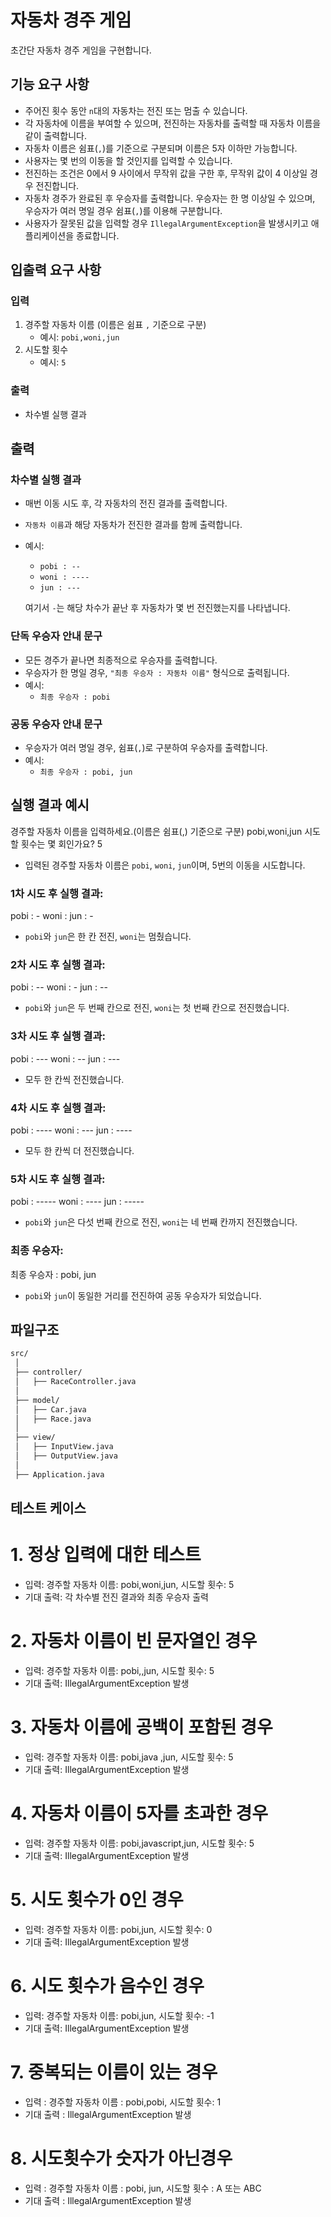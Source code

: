 # 자동차 경주 게임

초간단 자동차 경주 게임을 구현합니다.

## 기능 요구 사항

- 주어진 횟수 동안 `n`대의 자동차는 전진 또는 멈출 수 있습니다.
- 각 자동차에 이름을 부여할 수 있으며, 전진하는 자동차를 출력할 때 자동차 이름을 같이 출력합니다.
- 자동차 이름은 쉼표(`,`)를 기준으로 구분되며 이름은 5자 이하만 가능합니다.
- 사용자는 몇 번의 이동을 할 것인지를 입력할 수 있습니다.
- 전진하는 조건은 0에서 9 사이에서 무작위 값을 구한 후, 무작위 값이 4 이상일 경우 전진합니다.
- 자동차 경주가 완료된 후 우승자를 출력합니다. 우승자는 한 명 이상일 수 있으며, 우승자가 여러 명일 경우 쉼표(`,`)를 이용해 구분합니다.
- 사용자가 잘못된 값을 입력할 경우 `IllegalArgumentException`을 발생시키고 애플리케이션을 종료합니다.

## 입출력 요구 사항

### 입력

1. 경주할 자동차 이름 (이름은 쉼표 `,` 기준으로 구분)
    - 예시: `pobi,woni,jun`
2. 시도할 횟수
    - 예시: `5`

### 출력

- 차수별 실행 결과
## 출력

### 차수별 실행 결과

- 매번 이동 시도 후, 각 자동차의 전진 결과를 출력합니다.
- `자동차 이름`과 해당 자동차가 전진한 결과를 함께 출력합니다.
- 예시:
   - `pobi : --`
   - `woni : ----`
   - `jun : ---`

  여기서 `-`는 해당 차수가 끝난 후 자동차가 몇 번 전진했는지를 나타냅니다.

### 단독 우승자 안내 문구

- 모든 경주가 끝나면 최종적으로 우승자를 출력합니다.
- 우승자가 한 명일 경우, `"최종 우승자 : 자동차 이름"` 형식으로 출력됩니다.
- 예시:
   - `최종 우승자 : pobi`

### 공동 우승자 안내 문구

- 우승자가 여러 명일 경우, 쉼표(`,`)로 구분하여 우승자를 출력합니다.
- 예시:
   - `최종 우승자 : pobi, jun`

## 실행 결과 예시

경주할 자동차 이름을 입력하세요.(이름은 쉼표(,) 기준으로 구분) pobi,woni,jun 시도할 횟수는 몇 회인가요? 5

- 입력된 경주할 자동차 이름은 `pobi`, `woni`, `jun`이며, 5번의 이동을 시도합니다.

### 1차 시도 후 실행 결과:
pobi : - woni : jun : -

- `pobi`와 `jun`은 한 칸 전진, `woni`는 멈췄습니다.

### 2차 시도 후 실행 결과:
pobi : -- woni : - jun : --

- `pobi`와 `jun`은 두 번째 칸으로 전진, `woni`는 첫 번째 칸으로 전진했습니다.

### 3차 시도 후 실행 결과:
pobi : --- woni : -- jun : ---

- 모두 한 칸씩 전진했습니다.

### 4차 시도 후 실행 결과:
pobi : ---- woni : --- jun : ----

- 모두 한 칸씩 더 전진했습니다.

### 5차 시도 후 실행 결과:
pobi : ----- woni : ---- jun : -----

- `pobi`와 `jun`은 다섯 번째 칸으로 전진, `woni`는 네 번째 칸까지 전진했습니다.

### 최종 우승자:
최종 우승자 : pobi, jun

- `pobi`와 `jun`이 동일한 거리를 전진하여 공동 우승자가 되었습니다.

## 파일구조
```bash
src/
 │
 ├── controller/
 │   ├── RaceController.java
 │
 ├── model/
 │   ├── Car.java
 │   ├── Race.java
 │
 ├── view/
 │   ├── InputView.java
 │   ├── OutputView.java
 │
 ├── Application.java
```

## 테스트 케이스

# 1. 정상 입력에 대한 테스트
-   입력: 경주할 자동차 이름: pobi,woni,jun, 시도할 횟수: 5
-   기대 출력: 각 차수별 전진 결과와 최종 우승자 출력

# 2. 자동차 이름이 빈 문자열인 경우
-   입력: 경주할 자동차 이름: pobi,,jun, 시도할 횟수: 5
-   기대 출력: IllegalArgumentException 발생

# 3. 자동차 이름에 공백이 포함된 경우
-   입력: 경주할 자동차 이름: pobi,java ,jun, 시도할 횟수: 5
-   기대 출력: IllegalArgumentException 발생

# 4. 자동차 이름이 5자를 초과한 경우
-   입력: 경주할 자동차 이름: pobi,javascript,jun, 시도할 횟수: 5
-   기대 출력: IllegalArgumentException 발생

# 5. 시도 횟수가 0인 경우
-   입력: 경주할 자동차 이름: pobi,jun, 시도할 횟수: 0
-   기대 출력: IllegalArgumentException 발생

# 6. 시도 횟수가 음수인 경우
-   입력: 경주할 자동차 이름: pobi,jun, 시도할 횟수: -1
-   기대 출력: IllegalArgumentException 발생

# 7. 중복되는 이름이 있는 경우
-   입력 : 경주할 자동차 이름 : pobi,pobi, 시도할 횟수: 1
-   기대 출력 : IllegalArgumentException 발생

# 8. 시도횟수가 숫자가 아닌경우
-   입력 : 경주할 자동차 이름 : pobi, jun, 시도할 횟수 : A 또는 ABC
-   기대 출력 : IllegalArgumentException 발생